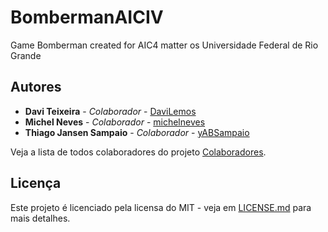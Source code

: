 # BombermanAICIV
Game Bomberman created for AIC4 matter os Universidade Federal de Rio Grande

## Autores

* **Davi Teixeira** - *Colaborador* - [DaviLemos](https://github.com/DaviLemos)
* **Michel Neves** - *Colaborador* - [michelneves](https://github.com/michelneves)
* **Thiago Jansen Sampaio** - *Colaborador* - [yABSampaio](https://gitlab.com/yABSampaio)

Veja a lista de todos colaboradores do projeto [Colaboradores](https://gitlab.com/coptimization/cleaning-experiment/-/project_members).

## Licença
Este projeto é licenciado pela licensa do MIT - veja em [LICENSE.md](LICENSE.md) para mais detalhes.
